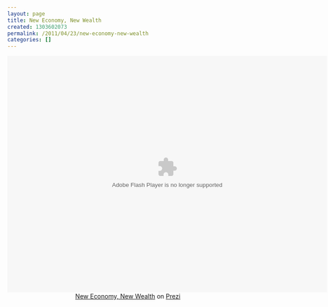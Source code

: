 ```yaml
---
layout: page
title: New Economy, New Wealth
created: 1303602073
permalink: /2011/04/23/new-economy-new-wealth
categories: []
---
```

<div class="prezi-player">
<style media="screen" type="text/css">
.prezi-player { width: 550px; } .prezi-player-links { text-align: center; }</style>
<object classid="clsid:D27CDB6E-AE6D-11cf-96B8-444553540000" id="prezi_xmzld_-wayho" name="prezi_xmzld_-wayho" height="540" width="730"><param name="movie" value="http://prezi.com/bin/preziloader.swf"><param name="allowfullscreen" value="true"><param name="allowscriptaccess" value="always"><param name="bgcolor" value="#ffffff"><param name="flashvars" value="prezi_id=xmzld_-wayho&amp;lock_to_path=0&amp;color=ffffff&amp;autoplay=no&amp;autohide_ctrls=0"><embed allowfullscreen="true" allowscriptaccess="always" bgcolor="#ffffff" flashvars="prezi_id=xmzld_-wayho&amp;lock_to_path=0&amp;color=ffffff&amp;autoplay=no&amp;autohide_ctrls=0" id="preziEmbed_xmzld_-wayho" name="preziEmbed_xmzld_-wayho" src="http://prezi.com/bin/preziloader.swf" type="application/x-shockwave-flash" height="540" width="730"></object><div class="prezi-player-links">
<a href="http://prezi.com/xmzld_-wayho/new-economy-new-wealth/" title="We are entering a post-industrial age with a very different economy and needs for a different view of wealth. What does this mean for us? (Original prezi by Arthur Brock)">New Economy, New Wealth</a> on <a href="http://prezi.com">Prezi</a>
</div></div>

